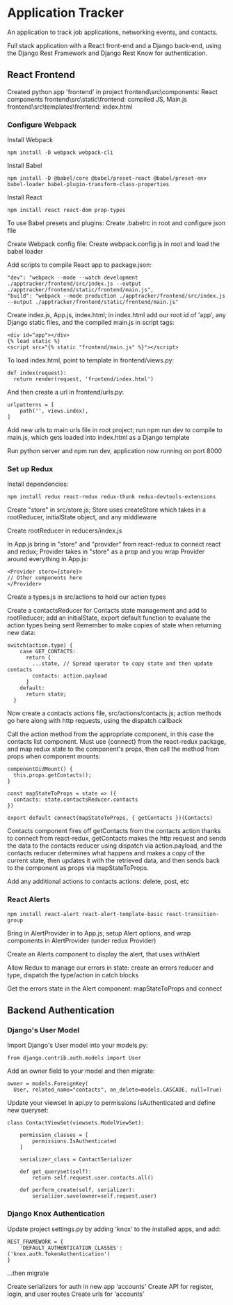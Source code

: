 # Application Tracker

An application to track job applications, networking events, and contacts.

Full stack application with a React front-end and a Django back-end, using the Django Rest Framework and Django Rest Know for authentication.

## React Frontend

Created python app 'frontend' in project
frontend\src\components: React components
frontend\src\static\frontend: compiled JS, Main.js
frontend\src\templates\frontend: index.html

### Configure Webpack

Install Webpack

```
npm install -D webpack webpack-cli
```

Install Babel

```
npm install -D @babel/core @babel/preset-react @babel/preset-env babel-loader babel-plugin-transform-class-properties
```

Install React

```
npm install react react-dom prop-types
```

To use Babel presets and plugins:
Create .babelrc in root and configure json file

Create Webpack config file:
Create webpack.config.js in root and load the babel loader

Add scripts to compile React app to package.json:

```
"dev": "webpack --mode --watch development ./apptracker/frontend/src/index.js --output ./apptracker/frontend/static/frontend/main.js",
"build": "webpack --mode production ./apptracker/frontend/src/index.js --output ./apptracker/frontend/static/frontend/main.js"
```

Create index.js, App.js, index.html; in index.html add our root id of 'app', any Django static files, and the compiled main.js in script tags:

```
<div id="app"></div>
{% load static %}
<script src="{% static "frontend/main.js" %}"></script>
```

To load index.html, point to template in frontend/views.py:

```
def index(request):
  return render(request, 'frontend/index.html')
```

And then create a url in frontend/urls.py:

```
urlpatterns = [
    path('', views.index),
]
```

Add new urls to main urls file in root project; run npm run dev to compile to main.js, which gets loaded into index.html as a Django template

Run python server and npm run dev, application now running on port 8000

### Set up Redux

Install dependencies:

```
npm install redux react-redux redux-thunk redux-devtools-extensions
```

Create "store" in src/store.js; Store uses createStore which takes in a rootReducer, initialState object, and any middleware

Create rootReducer in reducers/index.js

In App.js bring in "store" and "provider" from react-redux to connect react and redux; Provider takes in "store" as a prop and you wrap Provider around everything in App.js:

```
<Provider store={store}>
// Other components here
</Provider>
```

Create a types.js in src/actions to hold our action types

Create a contactsReducer for Contacts state management and add to rootReducer; add an initialState, export default function to evaluate the action types being sent
Remember to make copies of state when returning new data:

```
switch(action.type) {
    case GET_CONTACTS:
      return {
        ...state, // Spread operator to copy state and then update contacts
        contacts: action.payload
      }
    default:
      return state;
  }
```

Now create a contacts actions file, src/actions/contacts.js; action methods go here along with http requests, using the dispatch callback

Call the action method from the appropriate component, in this case the contacts list component. Must use {connect} from the react-redux package, and map redux state to the component's props, then call the method from props when component mounts:

```
componentDidMount() {
  this.props.getContacts();
}

const mapStateToProps = state => ({
  contacts: state.contactsReducer.contacts
})

export default connect(mapStateToProps, { getContacts })(Contacts)
```

Contacts component fires off getContacts from the contacts action thanks to connect from react-redux, getContacts makes the http request and sends the data to the contacts reducer using dispatch via action.payload, and the contacts reducer determines what happens and makes a copy of the current state, then updates it with the retrieved data, and then sends back to the component as props via mapStateToProps.

Add any additional actions to contacts actions: delete, post, etc

### React Alerts

```
npm install react-alert react-alert-template-basic react-transition-group
```

Bring in AlertProvider in to App.js, setup Alert options, and wrap components in AlertProvider (under redux Provider)

Create an Alerts component to display the alert, that uses withAlert

Allow Redux to manage our errors in state: create an errors reducer and type, dispatch the type/action in catch blocks

Get the errors state in the Alert component: mapStateToProps and connect

## Backend Authentication

### Django's User Model

Import Django's User model into your models.py:

```
from django.contrib.auth.models import User
```

Add an owner field to your model and then migrate:

```
owner = models.ForeignKey(
  User, related_name="contacts", on_delete=models.CASCADE, null=True)
```

Update your viewset in api.py to permissions IsAuthenticated and define new queryset:

```
class ContactViewSet(viewsets.ModelViewSet):

    permission_classes = [
        permissions.IsAuthenticated
    ]

    serializer_class = ContactSerializer

    def get_queryset(self):
        return self.request.user.contacts.all()

    def perform_create(self, serializer):
        serializer.save(owner=self.request.user)
```

### Django Knox Authentication

Update project settings.py by adding 'knox' to the installed apps, and add:

```
REST_FRAMEWORK = {
    'DEFAULT_AUTHENTICATION_CLASSES': ('knox.auth.TokenAuthentication')
}
```

...then migrate

Create serializers for auth in new app 'accounts'
Create API for register, login, and user routes
Create urls for 'accounts'